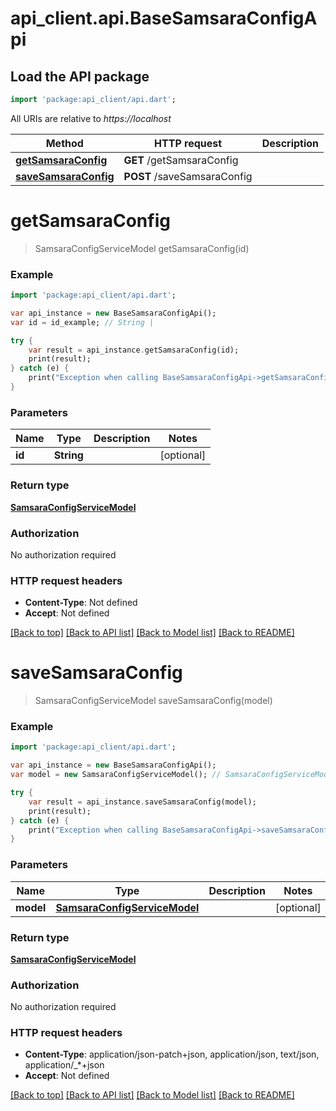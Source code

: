 # api_client.api.BaseSamsaraConfigApi

## Load the API package
```dart
import 'package:api_client/api.dart';
```

All URIs are relative to *https://localhost*

Method | HTTP request | Description
------------- | ------------- | -------------
[**getSamsaraConfig**](BaseSamsaraConfigApi.md#getSamsaraConfig) | **GET** /getSamsaraConfig | 
[**saveSamsaraConfig**](BaseSamsaraConfigApi.md#saveSamsaraConfig) | **POST** /saveSamsaraConfig | 


# **getSamsaraConfig**
> SamsaraConfigServiceModel getSamsaraConfig(id)



### Example 
```dart
import 'package:api_client/api.dart';

var api_instance = new BaseSamsaraConfigApi();
var id = id_example; // String | 

try { 
    var result = api_instance.getSamsaraConfig(id);
    print(result);
} catch (e) {
    print("Exception when calling BaseSamsaraConfigApi->getSamsaraConfig: $e\n");
}
```

### Parameters

Name | Type | Description  | Notes
------------- | ------------- | ------------- | -------------
 **id** | **String**|  | [optional] 

### Return type

[**SamsaraConfigServiceModel**](SamsaraConfigServiceModel.md)

### Authorization

No authorization required

### HTTP request headers

 - **Content-Type**: Not defined
 - **Accept**: Not defined

[[Back to top]](#) [[Back to API list]](../README.md#documentation-for-api-endpoints) [[Back to Model list]](../README.md#documentation-for-models) [[Back to README]](../README.md)

# **saveSamsaraConfig**
> SamsaraConfigServiceModel saveSamsaraConfig(model)



### Example 
```dart
import 'package:api_client/api.dart';

var api_instance = new BaseSamsaraConfigApi();
var model = new SamsaraConfigServiceModel(); // SamsaraConfigServiceModel | 

try { 
    var result = api_instance.saveSamsaraConfig(model);
    print(result);
} catch (e) {
    print("Exception when calling BaseSamsaraConfigApi->saveSamsaraConfig: $e\n");
}
```

### Parameters

Name | Type | Description  | Notes
------------- | ------------- | ------------- | -------------
 **model** | [**SamsaraConfigServiceModel**](SamsaraConfigServiceModel.md)|  | [optional] 

### Return type

[**SamsaraConfigServiceModel**](SamsaraConfigServiceModel.md)

### Authorization

No authorization required

### HTTP request headers

 - **Content-Type**: application/json-patch+json, application/json, text/json, application/_*+json
 - **Accept**: Not defined

[[Back to top]](#) [[Back to API list]](../README.md#documentation-for-api-endpoints) [[Back to Model list]](../README.md#documentation-for-models) [[Back to README]](../README.md)

